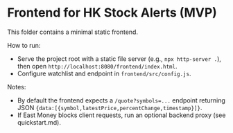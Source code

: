 # Frontend for HK Stock Alerts (MVP)

This folder contains a minimal static frontend.

How to run:
- Serve the project root with a static file server (e.g., `npx http-server .`),
  then open `http://localhost:8080/frontend/index.html`.
- Configure watchlist and endpoint in `frontend/src/config.js`.

Notes:
- By default the frontend expects a `/quote?symbols=...` endpoint returning JSON `{data:[{symbol,latestPrice,percentChange,timestamp}]}`.
- If East Money blocks client requests, run an optional backend proxy (see quickstart.md).

